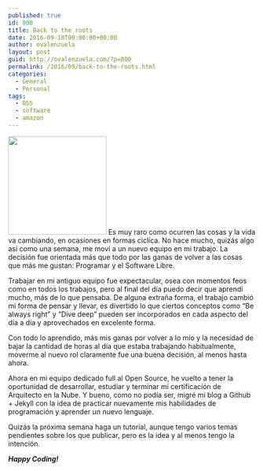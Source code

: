 ```yaml
---
published: true
id: 800
title: Back to the roots
date: 2016-09-10T00:00:00+00:00
author: ovalenzuela
layout: post
guid: http://ovalenzuela.com/?p=800
permalink: /2016/09/back-to-the-roots.html
categories:
  - General
  - Personal
tags:
  - OSS
  - software
  - amazon
---
```

<img class="alignleft" src="http://www.ovalenzuela.com/images/opensource_small.png" width="200px"/> Es muy raro como ocurren las cosas y la vida va cambiando, en ocasiones en formas ciclíca. No hace mucho, quizás algo así como una semana, me moví a un nuevo equipo en mi trabajo. La decisión fue orientada más que todo por las ganas de volver a las cosas que más me gustan: Programar y el Software Libre.

Trabajar en mi antiguo equipo fue expectacular, osea con momentos feos como en todos los trabajos, pero al final del día puedo decir que aprendí mucho, más de lo que pensaba. De alguna extraña forma, el trabajo cambió mi forma de pensar y llevar, es divertido lo que ciertos conceptos como &#8220;Be always right&#8221; y &#8220;Dive deep&#8221; pueden ser incorporados en cada aspecto del día a día y aprovechados en excelente forma.

Con todo lo aprendido, más mis ganas por volver a lo mío y la necesidad de bajar la cantidad de horas al día que estaba trabajando habitualmente, moverme al nuevo rol claramente fue una buena decisión, al menos hasta ahora.

Ahora en mi equipo dedicado full al Open Source, he vuelto a tener la oportunidad de desarrollar, estudiar y terminar mi certificación de Arquitecto en la Nube. Y bueno, como no podía ser, migré mi blog a Github + Jekyll con la idea de practicar nuevamente mis habilidades de programación y aprender un nuevo lenguaje.

Quizás la próxima semana haga un tutorial, aunque tengo varios temas pendientes sobre los que publicar, pero es la idea y al menos tengo la intención.


_**Happy Coding!**_
